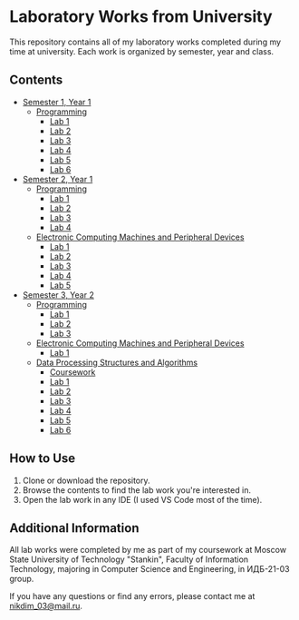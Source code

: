 # Laboratory Works from University

This repository contains all of my laboratory works completed during my time at university. Each work is organized by semester, year and class.

## Contents

- [Semester 1, Year 1](Семестр%201/)
  - [Programming](Семестр%201/Программирование/)
    - [Lab 1](Семестр%201/Программирование/Лабораторная%20работа%201/)
    - [Lab 2](Семестр%201/Программирование/Лабораторная%20работа%202/)
    - [Lab 3](Семестр%201/Программирование/Лабораторная%20работа%203/)
    - [Lab 4](Семестр%201/Программирование/Лабораторная%20работа%204/)
    - [Lab 5](Семестр%201/Программирование/Лабораторная%20работа%205/)
    - [Lab 6](Семестр%201/Программирование/Лабораторная%20работа%206/)
- [Semester 2, Year 1](Семестр%202/)
  - [Programming](Семестр%202/Программирование/)
    - [Lab 1](Семестр%202/Программирование/Лабораторная%20работа%201/)
    - [Lab 2](Семестр%202/Программирование/Лабораторная%20работа%202/)
    - [Lab 3](Семестр%202/Программирование/Лабораторная%20работа%203/)
    - [Lab 4](Семестр%202/Программирование/Лабораторная%20работа%204/)
  - [Electronic Computing Machines and Peripheral Devices](Семестр%202/ЭВМ/)
    - [Lab 1](Семестр%202/ЭВМ/Лабораторная%20работа%201/)
    - [Lab 2](Семестр%202/ЭВМ/Лабораторная%20работа%202/)
    - [Lab 3](Семестр%202/ЭВМ/Лабораторная%20работа%203/)
    - [Lab 4](Семестр%202/ЭВМ/Лабораторная%20работа%204/)
    - [Lab 5](Семестр%202/ЭВМ/Лабораторная%20работа%205/)
- [Semester 3, Year 2](Семестр%203/)
  - [Programming](Семестр%203/Программирование/)
    - [Lab 1](Семестр%203/Программирование/Лабораторная%20работа%201/)
    - [Lab 2](Семестр%203/Программирование/Лабораторная%20работа%202/)
    - [Lab 3](Семестр%203/Программирование/Лабораторная%20работа%203/)
  - [Electronic Computing Machines and Peripheral Devices](Семестр%202/ЭВМ/)
    - [Lab 1](Семестр%203/ЭВМ/Лабораторная%20работа%201/)
  - [Data Processing Structures and Algorithms](Семестр%203/Структуры%20и%20алгоритмы%20обработки%20данных/)
    - [Coursework](Семестр%203/Структуры%20и%20алгоритмы%20обработки%20данных/Курсовая%20работа/)
    - [Lab 1](Семестр%203/Структуры%20и%20алгоритмы%20обработки%20данных/Лабораторная%20работа%201/)
    - [Lab 2](Семестр%203/Структуры%20и%20алгоритмы%20обработки%20данных/Лабораторная%20работа%202/)
    - [Lab 3](Семестр%203/Структуры%20и%20алгоритмы%20обработки%20данных/Лабораторная%20работа%203/)
    - [Lab 4](Семестр%203/Структуры%20и%20алгоритмы%20обработки%20данных/Лабораторная%20работа%204/)
    - [Lab 5](Семестр%203/Структуры%20и%20алгоритмы%20обработки%20данных/Лабораторная%20работа%205/)
    - [Lab 6](Семестр%203/Структуры%20и%20алгоритмы%20обработки%20данных/Лабораторная%20работа%206/)

## How to Use

1. Clone or download the repository.
2. Browse the contents to find the lab work you're interested in.
3. Open the lab work in any IDE (I used VS Code most of the time).

## Additional Information

All lab works were completed by me as part of my coursework at Moscow State University of Technology "Stankin", Faculty of Information Technology, majoring in Computer Science and Engineering, in ИДБ-21-03 group.

If you have any questions or find any errors, please contact me at nikdim_03@mail.ru.
